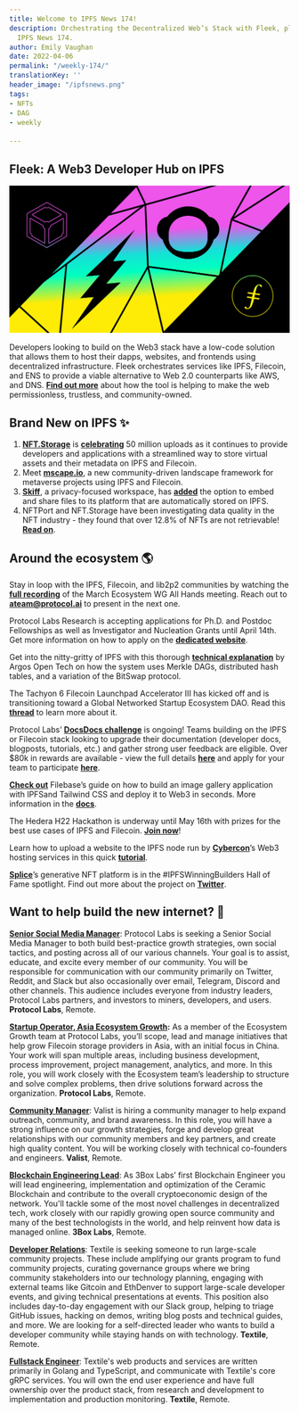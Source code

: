 ```yaml
---
title: Welcome to IPFS News 174!
description: Orchestrating the Decentralized Web’s Stack with Fleek, plus more in
  IPFS News 174.
author: Emily Vaughan
date: 2022-04-06
permalink: "/weekly-174/"
translationKey: ''
header_image: "/ipfsnews.png"
tags:
- NFTs
- DAG
- weekly

---
```

## **Fleek: A Web3 Developer Hub on IPFS**

![](../assets/ipfs-2022-03-24.png)

Developers looking to build on the Web3 stack have a low-code solution that allows them to host their dapps, websites, and frontends using decentralized infrastructure. Fleek orchestrates services like IPFS, Filecoin, and ENS to provide a viable alternative to Web 2.0 counterparts like AWS, and DNS. [**Find out more**](https://blog.ipfs.io/2022-04-24-fleek/) about how the tool is helping to make the web permissionless, trustless, and community-owned.

## **Brand New on IPFS ✨**

1. [**NFT.Storage**](https://nft.storage/) is [**celebrating**](https://nft.storage/blog/post/2022-03-29-50M-uploads/) 50 million uploads as it continues to provide developers and applications with a streamlined way to store virtual assets and their metadata on IPFS and Filecoin.
2. Meet [**mscape.io**](https://mscape.io/), a new community-driven landscape framework for metaverse projects using IPFS and Filecoin.
3. [**Skiff**](https://www.skiff.org/), a privacy-focused workspace, has [**added**](https://twitter.com/skiffprivacy/status/1508494894775488514?s=20&t=NKUo--ndbWPpqmbDVtJAiQ) the option to embed and share files to its platform that are automatically stored on IPFS.
4. NFTPort and NFT.Storage have been investigating data quality in the NFT industry - they found that over 12.8% of NFTs are not retrievable! [**Read on**](https://nft.storage/blog/post/2022-04-04-missing-nfts/).

## **Around the ecosystem 🌎**

Stay in loop with the IPFS, Filecoin, and lib2p2 communities by watching the [**full recording**](https://www.youtube.com/watch?v=i2t_rOkiTcw) of the March Ecosystem WG All Hands meeting. Reach out to **ateam@protocol.ai** to present in the next one.  
  
Protocol Labs Research is accepting applications for Ph.D. and Postdoc Fellowships as well as Investigator and Nucleation Grants until April 14th. Get more information on how to apply on the [**dedicated website**](https://grants.protocol.ai/).  
  
Get into the nitty-gritty of IPFS with this thorough [**technical explanation**](https://www.youtube.com/watch?v=_Bgw86IszDU) by Argos Open Tech on how the system uses Merkle DAGs, distributed hash tables, and a variation of the BitSwap protocol.  
  
The Tachyon 6 Filecoin Launchpad Accelerator III has kicked off and is transitioning toward a Global Networked Startup Ecosystem DAO. Read this [**thread**](https://twitter.com/TachyonAccel/status/1511033209441726468?s=20&t=f1ydg-2VXozxIMy5USIuSA) to learn more about it.  
  
Protocol Labs’ [**DocsDocs challenge**](https://github.com/protocol/Network-Funding/blob/main/Documentation_challenge.md) is ongoing! Teams building on the IPFS or Filecoin stack looking to upgrade their documentation (developer docs, blogposts, tutorials, etc.) and gather strong user feedback are eligible. Over $80k in rewards are available - view the full details [**here**](https://github.com/protocol/Network-Funding/blob/main/Documentation_challenge.md) and apply for your team to participate [**here**](https://docs.google.com/forms/d/e/1FAIpQLSdmJki5UoaRMlrWDfxeVZYSw3CpfDT2pkGM8fS6cWl404bCnw/viewform?usp=sf_link).  
  
[**Check out**](https://twitter.com/Filebase/status/1508490413467914248?s=20&t=MmA1zpk5JelikuUupgGwiw) Filebase’s guide on how to build an image gallery application with IPFSand Tailwind CSS and deploy it to Web3 in seconds. More information in the [**docs**](https://docs.filebase.com/knowledge-base/web3-resources/web3-tutorials/tailwind-css-build-an-image-gallery-app-with-ipfs-and-tailwind-css).  
  
The Hedera H22 Hackathon is underway until May 16th with prizes for the best use cases of IPFS and Filecoin. [**Join now**](https://hedera22.devpost.com/)!  
  
Learn how to upload a website to the IPFS node run by [**Cybercon**](https://www.cybercon.com/)’s Web3 hosting services in this quick [**tutorial**](https://youtu.be/1YnInXG682U).  
  
[**Splice**](https://getsplice.io/#/)’s generative NFT platform is in the #IPFSWinningBuilders Hall of Fame spotlight. Find out more about the project on [**Twitter**](https://twitter.com/IPFS/status/1508952788583165957?s=20&t=MmA1zpk5JelikuUupgGwiw).

## **Want to help build the new internet? 💼**

[**Senior Social Media Manager**](https://boards.greenhouse.io/protocollabs/jobs/4282182004): Protocol Labs is seeking a Senior Social Media Manager to both build best-practice growth strategies, own social tactics, and posting across all of our various channels. Your goal is to assist, educate, and excite every member of our community. You will be responsible for communication with our community primarily on Twitter, Reddit, and Slack but also occasionally over email, Telegram, Discord and other channels. This audience includes everyone from industry leaders, Protocol Labs partners, and investors to miners, developers, and users. **Protocol Labs**, Remote.

[**Startup Operator, Asia Ecosystem Growth**](https://boards.greenhouse.io/protocollabs/jobs/4382529004)**:** As a member of the Ecosystem Growth team at Protocol Labs, you’ll scope, lead and manage initiatives that help grow Filecoin storage providers in Asia, with an initial focus in China. Your work will span multiple areas, including business development, process improvement, project management, analytics, and more. In this role, you will work closely with the Ecosystem team’s leadership to structure and solve complex problems, then drive solutions forward across the organization. **Protocol Labs**, Remote.

[**Community Manager**](https://valist.io/roles/community-manager.pdf): Valist is hiring a community manager to help expand outreach, community, and brand awareness. In this role, you will have a strong influence on our growth strategies, forge and develop great relationships with our community members and key partners, and create high quality content. You will be working closely with technical co-founders and engineers. **Valist**, Remote.

[**Blockchain Engineering Lead**](https://jobs.lever.co/3box/bdbda170-a119-4842-84e8-e208b94f4c52): As 3Box Labs’ first Blockchain Engineer you will lead engineering, implementation and optimization of the Ceramic Blockchain and contribute to the overall cryptoeconomic design of the network. You'll tackle some of the most novel challenges in decentralized tech, work closely with our rapidly growing open source community and many of the best technologists in the world, and help reinvent how data is managed online. **3Box Labs**, Remote.

[**Developer Relations**](https://boards.greenhouse.io/textileio/jobs/4075619004): Textile is seeking someone to run large-scale community projects. These include amplifying our grants program to fund community projects, curating governance groups where we bring community stakeholders into our technology planning, engaging with external teams like Gitcoin and EthDenver to support large-scale developer events, and giving technical presentations at events. This position also includes day-to-day engagement with our Slack group, helping to triage GitHub issues, hacking on demos, writing blog posts and technical guides, and more. We are looking for a self-directed leader who wants to build a developer community while staying hands on with technology. **Textile**, Remote.

[**Fullstack Engineer**](https://boards.greenhouse.io/textileio/jobs/4017984004): Textile's web products and services are written primarily in Golang and TypeScript, and communicate with Textile's core gRPC services. You will own the end user experience and have full ownership over the product stack, from research and development to implementation and production monitoring. **Textile**, Remote.